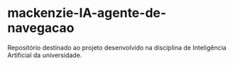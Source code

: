 # mackenzie-IA-agente-de-navegacao
Repositório destinado ao projeto desenvolvido na disciplina de Inteligência Artificial da universidade.
